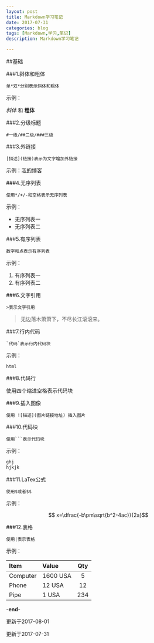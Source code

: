 ```yaml
---
layout: post
title: Markdown学习笔记
date: 2017-07-31
categories: blog
tags: [Markdown,学习,笔记]
description: Markdown学习笔记

---
```


##基础

###1.斜体和粗体

    单*双*分别表示斜体和粗体

示例：

*斜体* 和 **粗体**

###2.分级标题

    #一级/##二级/###三级

###3.外链接

    [描述](链接)表示为文字增加外链接

示例：[我的博客](http://www.murrddol.com)

###4.无序列表

    使用*/+/-和空格表示无序列表

示例：

- 无序列表一
- 无序列表二

###5.有序列表

    数字和点表示有序列表

示例：
1. 有序列表一
2. 有序列表二

###6.文字引用

    >表示文字引用

>无边落木萧萧下，不尽长江滚滚来。

###7.行内代码

    `代码`表示行内代码块

示例：

`html`

###8.代码行

使用四个缩进空格表示代码块

###9.插入图像

    使用 ![描述](图片链接地址) 插入图片

###10.代码块

    使用```表示代码块

示例：

```r
ghj
hjkjk
```

###11.LaTex公式

    使用$或者$$

示例：

$$ x=\dfrac{-b\pm\sqrt{b^2-4ac}}{2a}$$

###12.表格

    使用|表示表格

示例：

| Item     | Value      | Qty |
| :------  |:-----      |:---:|
| Computer | 1600 USA   | 5   |
| Phone    |   12 USA   | 12  |
| Pipe     |    1 USA   | 234 |

-**end**-

更新于2017-08-01  

更新于2017-07-31
